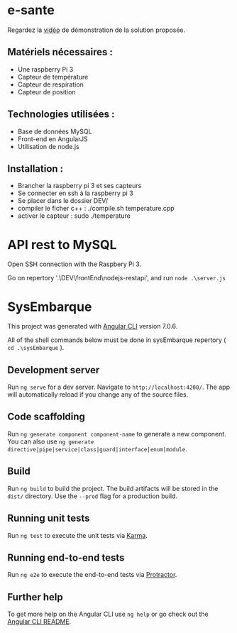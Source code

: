 ﻿# e-sante
 
 Regardez la [vidéo](https://drive.google.com/uc?authuser=0&id=1WvZFkxHnMCOX22r3o8ENpv2GjsOVGWdT&export=download) de démonstration de la solution proposée.

Matériels nécessaires : 
- 
 - Une raspberry Pi 3 
 - Capteur de température
 - Capteur de respiration 
 - Capteur de position 

Technologies utilisées : 
- 
- Base de données MySQL 
- Front-end en AngularJS
- Utilisation de node.js

Installation : 
- 
 - Brancher la raspberry pi 3 et ses capteurs 
 - Se connecter en ssh à la raspberry pi 3 
 - Se placer dans le dossier DEV/
 - compiler le ficher c++ : ./compile.sh temperature.cpp
 - activer le capteur : sudo ./temperature
 
# API rest to MySQL

Open SSH connection with the Raspbery Pi 3.

Go on repertory '.\DEV\frontEnd\nodejs-restapi', and run `node .\server.js`

# SysEmbarque

This project was generated with [Angular CLI](https://github.com/angular/angular-cli) version 7.0.6.

All of the shell commands below must be done in sysEmbarque repertory ( `cd .\sysEmbarque` ).

## Development server

Run `ng serve` for a dev server. Navigate to `http://localhost:4200/`. The app will automatically reload if you change any of the source files.

## Code scaffolding

Run `ng generate component component-name` to generate a new component. You can also use `ng generate directive|pipe|service|class|guard|interface|enum|module`.

## Build

Run `ng build` to build the project. The build artifacts will be stored in the `dist/` directory. Use the `--prod` flag for a production build.

## Running unit tests

Run `ng test` to execute the unit tests via [Karma](https://karma-runner.github.io).

## Running end-to-end tests

Run `ng e2e` to execute the end-to-end tests via [Protractor](http://www.protractortest.org/).

## Further help

To get more help on the Angular CLI use `ng help` or go check out the [Angular CLI README](https://github.com/angular/angular-cli/blob/master/README.md).

 

